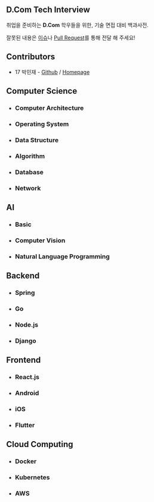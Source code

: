 ## D.Com Tech Interview
취업을 준비하는 **D.Com** 학우들을 위한, 기술 면접 대비 백과사전.

잘못된 내용은 [이슈](https://github.com/Dcom-KHU/dcom-tech-interview/issues)나 [Pull Request](https://github.com/Dcom-KHU/dcom-tech-interview/pulls)를 통해 전달 해 주세요!

## Contributors
- 17 박민재 - [Github](https://github.com/JustKode) / [Homepage](https://justkode.kr/)

## Computer Science
- ### Computer Architecture

- ### Operating System

- ### Data Structure

- ### Algorithm

- ### Database

- ### Network

## AI
- ### Basic

- ### Computer Vision

- ### Natural Language Programming

## Backend
- ### Spring

- ### Go

- ### Node.js

- ### Django


## Frontend
- ### React.js

- ### Android

- ### iOS

- ### Flutter

## Cloud Computing
- ### Docker

- ### Kubernetes

- ### AWS